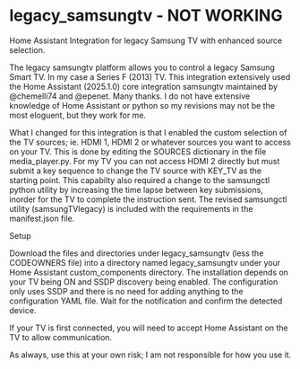 # legacy_samsungtv - NOT WORKING
Home Assistant Integration for legacy Samsung TV with enhanced source selection.

The legacy samsungtv platform allows you to control a legacy Samsung Smart TV. In my case a Series F (2013) TV.
This integration extensively used the Home Assistant (2025.1.0) core integration samsungtv maintained by @chemelli74 and @epenet. Many thanks. I do not have extensive knowledge of Home Assistant or python so my revisions may not be the most eloguent, but they work for me.

What I changed for this integration is that I enabled the custom selection of the TV sources; ie. HDMI 1, HDMI 2 or whatever sources you want to access on your TV. This is done by editing the SOURCES dictionary in the file media_player.py. For my TV you can not access HDMI 2 directly but must submit a key sequence to change the TV source with KEY_TV as the starting point. This capabilty also required a change to the samsungctl python utility by increasing the time lapse between key submissions, inorder for the TV to complete the instruction sent. The revised samsungctl utility (samsungTVlegacy) is included with the requirements in the manifest.json file.

Setup

Download the files and directories under legacy_samsungtv (less the CODEOWNERS file) into a directory named legacy_samsungtv under your Home Assistant custom_components directory.
The installation depends on your TV being ON and SSDP discovery being enabled. The configuration only uses SSDP and there is no need for adding anything to the configuration YAML file. Wait for the notification and confirm the detected device.

If your TV is first connected, you will need to accept Home Assistant on the TV to allow communication.

As always, use this at your own risk; I am not responsible for how you use it.
